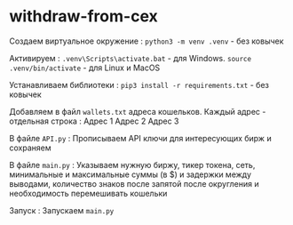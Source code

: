 # withdraw-from-cex

Создаем виртуальное окружение :
`python3 -m venv .venv` - без ковычек

Активируем :
`.venv\Scripts\activate.bat` - для Windows.
`source .venv/bin/activate` - для Linux и MacOS

Устанавливаем библиотеки :
`pip3 install -r requirements.txt` - без ковычек

Добавляем в файл `wallets.txt` адреса кошельков. Каждый адрес - отдельная строка :
Адрес 1
Адрес 2
Адрес 3

В файле `API.py` :
Прописываем API ключи для интересующих бирж и сохраняем

В файле `main.py` :
Указываем нужную биржу, тикер токена, сеть, минимальные и максимальные суммы (в $) и задержки между выводами, количество знаков после запятой после округления и необходимость перемешивать кошельки

Запуск :
Запускаем `main.py`
